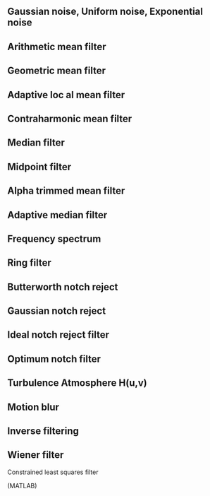 


Gaussian noise, Uniform noise, Exponential noise
-
Arithmetic mean filter
-
Geometric mean filter
-
Adaptive loc
al mean filter
-
Contraharmonic mean filter
-
Median filter
-
Midpoint filter
-
Alpha
trimmed mean filter
-
Adaptive median filter
-
Frequency spectrum
-
Ring filter
-
Butterworth notch
reject
-
Gaussian notch reject
-
Ideal notch reject filter
-
Optimum notch filter
-
Turbulence
Atmosphere H(u,v)
-
Motion blur
-
Inverse filtering
-
Wiener filter
-
Constrained least squares filter

(MATLAB)